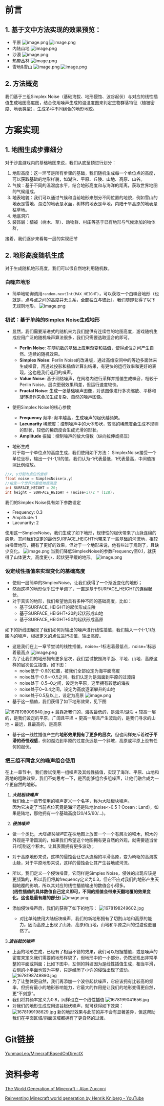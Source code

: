 # 前言
## 1. 基于文中方法实现的效果预览：
+ 平原
![image.png](https://p6-juejin.byteimg.com/tos-cn-i-k3u1fbpfcp/944ba9f3b1c641248ff8ff8ec5f4029d~tplv-k3u1fbpfcp-watermark.image?=512x384)
![image.png](https://p6-juejin.byteimg.com/tos-cn-i-k3u1fbpfcp/f04ce974460b4d838f4903e2253f1cc7~tplv-k3u1fbpfcp-watermark.image?=512x384)
+ 内陆山地
![image.png](https://p3-juejin.byteimg.com/tos-cn-i-k3u1fbpfcp/3f771a5bfaa84cdf84fb9ac64ff15112~tplv-k3u1fbpfcp-watermark.image?=512x384)
+ 沙漠
![image.png](https://p3-juejin.byteimg.com/tos-cn-i-k3u1fbpfcp/20f7c2ceec924d25afbe271e6302bf7e~tplv-k3u1fbpfcp-watermark.image?=512x384)
+ 热带丛林
![image.png](https://p6-juejin.byteimg.com/tos-cn-i-k3u1fbpfcp/321d06bc8e0a4fafa11d26a8db98d29e~tplv-k3u1fbpfcp-watermark.image?=512x384)
+ 雪地&雪山
![image.png](https://p3-juejin.byteimg.com/tos-cn-i-k3u1fbpfcp/51a6ce32050a49acbcfc3297e9a611fe~tplv-k3u1fbpfcp-watermark.image?=512x384)
![image.png](https://p6-juejin.byteimg.com/tos-cn-i-k3u1fbpfcp/0b10e5e1d1ee4652bb7b47045babbd5b~tplv-k3u1fbpfcp-watermark.image?=512x384)

## 2. 方法概览
我们基于三组Simplex Noise（基础海拔、地形侵蚀、波谷起伏）与对应的线性插值生成地图高度图，结合使用噪声生成的温湿度图来判定生物群落特征（植被密度、地表类型），生成多种不同组合的地形地貌。

# 方案实现
## 1. 地图生成步骤细分
对于沙盒游戏内的基础地图来说，我们从底至顶进行划分：
1. 地形高度：这一环节是所有步骤的基础，我们随机生成每一个单位点的高度，可以获取基础的地形样貌，如湖泊、平原、丘陵、山地、高原、山谷。
2. 气候：基于不同的温湿度水平，结合地形高度和与海洋的距离，获取世界地图的气候组成，
3. 地表地貌：我们可以通过气候和当前地形来划分不同位置的地貌，例如雪山的地表是雪地，湖泊的地表是水面，树林的地表是草地，内陆干旱高原的地表是枯草地。
4. 地底洞穴
5. 装饰层：植被（树木、草）、动物群、村庄等基于已有地形与气候添加的物体群，

接着，我们逐步来看每一层的实现细节
## 2. 地形高度随机生成
对于生成随机地形高度，我们可以很自然地利用随机数。  
### 白噪声地形
+ 简单地轮询调用``random.nextInt(MAX_HEIGHT)``，可以获取一个白噪音地形（也就是，点与点之间的高度并无关系，全部独立与彼此），我们随即获得了以下无规则地形。
![image.png](https://p3-juejin.byteimg.com/tos-cn-i-k3u1fbpfcp/b335a77371df410ba7d16c15b5ae140a~tplv-k3u1fbpfcp-watermark.image?=512x384)

### 初试：基于单纯的Simplex Noise生成地形
+ 显然，我们需要渐进式的随机来为我们提供有连续性的地图高度，游戏随机生成应用广泛的随机噪声算法很多，我们只需要选取适合的即可。
    + **Perlin Noise**: 在随机数的基础上应用渐变和插值，使得点位之间产生自然、连续的随机效果。
    + **Simplex Noise**: Perlin Noise的改进版，通过高维空间中的等边多面体来生成噪音，再通过投影和插值计算出结果，有更快的运行效率和更好的表现，这也是我们选用的噪声。
    + **Value Noise**: 基于网格噪声，在网格内进行采样并插值生成噪音，相较于Perlin Noise，层次更弱效果稍差，但运行速度较快。
    + **Fractal Noise**: 生成一张基础噪声图像，对该图像进行多次缩放、平移和旋转操作来叠加生成复杂、自然的噪声图像。

+ 使用Simplex Noise的核心参数
    + **Frequency** 频率: 频率越高，生成噪声的起伏越频繁。
    + **Lacunarity** 稀疏度：控制噪声中的大体形状，较高的稀疏度会生成不规则的形状，较低的稀疏度会生成光滑的形状。
    + **Amplitude** 振幅：控制噪声的放大倍数（纵向拉伸或挤压）

+ 地形生成  
对于每一个单位点的高度生成，我们使用如下方法：
    SimplexNoise接受一个单位坐标，输出一个(-1,1)的值，我们认为-1代表最低，1代表最高，中间值按照比例缩放。
```C++
//x, y分别为点位的坐标
float noise = SimplexNoise(x,y)
//指定一个世界的最低地表高度
int SURFACE_HEIGHT = 20;
int height = SURFACE_HEIGHT + (noise+1)/2 * (128); 
```
我们的Simplex Noise具有如下参数设定  
+ Frequency: 0.3
+ Amplitude: 1
+ Lacunarity: 2

使用这一SimplexNoise，我们生成了如下地形，规律性的起伏带来了山脉连绵的感觉，其间我们设定的最低SURFACE_HEIGHT也带来了一些基础的河流地，相较白噪音地形，拥有了更好的效果，但对于一个地形来说，他有些过于规则了，且缺少变化。
![image.png](https://p3-juejin.byteimg.com/tos-cn-i-k3u1fbpfcp/33663525b0cf460ca0915f89d1e5770a~tplv-k3u1fbpfcp-watermark.image?=512x384)
当我们降低SimplexNoise的参数Frequency至0.1，就获得了山体更大，高度更小，起伏更平缓的地形。
![image.png](https://p9-juejin.byteimg.com/tos-cn-i-k3u1fbpfcp/afa539f7d9dd43e29c911586b37d1409~tplv-k3u1fbpfcp-watermark.image?=512x384)

### 设定线性插值来实现变化的基础高度
+ 使用一层简单的SimplexNoise，让我们获得了一个渐近变化的地形；  
+ 然而这样的地形似乎过于单调了，一直是基于SURFACE_HEIGHT的连绵起伏。
+ 对于真实的地形，我们希望他具有多种不同的基础高度，比如：
    + 基于SURFACE_HEIGHT的起伏形成丘陵
    + 基于SURFACE_HEIGHT+20的起伏形成山地
    + 基于SURFACE_HEIGHT+50的起伏形成高原

如下的折线图展现了我们如何对输出的噪声进行线性插值，我们输入一个(-1,1)范围内的噪声，根据定义的点位进行插值，输出高度。
+ 这是我们在上一章节尝试的线性插值，noise=-1标志着最低点，noise=1标志着最高点
![image.png](https://p1-juejin.byteimg.com/tos-cn-i-k3u1fbpfcp/f086e33031384a84a532ff95d40c0008~tplv-k3u1fbpfcp-watermark.image?)
+ 为了让我们的地形拥有更多层次，我们尝试按照海平面、平地、山地、高原这样的层次设立插值，如下图：
    + noise低于-0.6的位置，被我们全部设定为海平面高度
    + noise处于-0.6~-0.5之间，我们认定为是海面到平原的过渡段
    + noise处于-0.5~0之间，设定为平原，这里拥有较低的海拔
    + noise处于0~0.4之间，设定为高度逐渐攀升的山地
    + noise处于0.5及以上，设定为高原
![image.png](https://p6-juejin.byteimg.com/tos-cn-i-k3u1fbpfcp/7c97101f667947feb4552dbdbc0907ea~tplv-k3u1fbpfcp-watermark.image?=512x384)
+ 基于这一插值，我们获得了如下地形效果，见下图

![1678198009840.jpg](https://p6-juejin.byteimg.com/tos-cn-i-k3u1fbpfcp/ee2fb019f13a444bbe7787002452e78b~tplv-k3u1fbpfcp-watermark.image?=512x384)
    + 最靠近我们的，海拔最低的，是海洋/湖泊
    + 较高一层的，是我们设定的平原，广阔且平坦
    + 更高一层且产生波动的，是我们寻求的山地
    + 最远，且最高的，是高原
+ 基于这一线性插值产生的**地形效果拥有了更多的层次**，但也同样充斥着**过于平滑的奇怪观感**，例如湖泊到平原的过度永远是一个斜坡，高原或平原上没有任何的起伏。
### 把三组不同含义的噪声组合使用
在上一章节中，我们尝试使用一组噪声及其线性插值，实现了海洋、平原、山地和高地的粗略效果，我们不妨思考一下，是否能够组合多组噪声，让他们融合成为一个更自然的地形。
1. ***大陆板块噪声***  
我们给上一章节使用的噪声定义一个名字，称为大陆板块噪声。  
因为它决定了当前点位究竟是海洋还是陆地(noise<-0.5 ? Ocean : Land)，如果是陆地，那他拥有一个基础高度(20/45/60/...)。

2. ***侵蚀噪声***  
+ 做一个类比，*大陆板块噪声*正在往地图上放置一个一个有层次的积木，积木的外观是平滑圆润的，如果我们希望这个地图拥有更自然的外观，就需要适当凿开/切割这个积木，让其表面拥有更多波动；  
+ 对于高原地形来说，这样的侵蚀会让它从连绵的平滑高原，变为崎岖的高海拔山脉，对于平原地形来说，这样的侵蚀会让其产生谷地或河流。  
+ 所以，我们定义一个侵蚀噪音，它同样是Simplex Noise，侵蚀的出现应该是更频繁的，所以我们将其frequency定义为0.3，但它不应对我们的地形产生天翻地覆的影响，所以其对应的线性插值输出的数值会小得多。   
**(线性插值的具体数值自己定义即可，不同的插值会带来天翻地覆的效果变化，这也是最有趣的部分)**
![image.png](https://p6-juejin.byteimg.com/tos-cn-i-k3u1fbpfcp/6c5174557af44c279c7ddcdaf40b76c7~tplv-k3u1fbpfcp-watermark.image?=512x384)

+ 添加侵蚀噪声后，我们的获得了如下的地形：
![1678198249602.jpg](https://p1-juejin.byteimg.com/tos-cn-i-k3u1fbpfcp/08139f2509514bbf9afae9f3d2c90256~tplv-k3u1fbpfcp-watermark.image?=512x384)
    + 对比单纯使用大陆板块噪声，我们的新地形拥有了切割山地和高原的能力，因而高原上出现了山脉，高原和山地，山地和平原之间的过渡也更自然了。
    
3.***波谷起伏噪声***  
+ 上面的地形生成，已经有了相当不错的效果，我们可以根据插值，或是噪声的密度来定义我们需要的地形样貌了，但地形中的一小部分，仍然呈现出非常平整的平面或斜面；比如下图中，左侧的斜坡因为是线性插值生成，相当平滑，右侧的小平面也较为平整，只是经历了小许的侵蚀出现了波动。
![1678198749890.jpg](https://p3-juejin.byteimg.com/tos-cn-i-k3u1fbpfcp/a2d28fc2756743809e9618f37485dc47~tplv-k3u1fbpfcp-watermark.image?=512x384)
+ 为了让整体更自然，我们再添加一个波谷起伏噪声，它应该拥有比较高的频率，但拥有最小的地形影响能力，它最大的作用是让我们的地形变得更自然，更“不刻意”。
+ 我们将其频率定义为0.8，同样设立一个线性插值
![1678199041656.jpg](https://p9-juejin.byteimg.com/tos-cn-i-k3u1fbpfcp/9c9b10f81d784b4e8633e370d3e4cd57~tplv-k3u1fbpfcp-watermark.image?=512x384)
+ 对我们的地形生成应用波谷起伏噪声，就可获得如下效果：
![1678199198629.jpg](https://p1-juejin.byteimg.com/tos-cn-i-k3u1fbpfcp/efc3a80d05024f0aafa5c89129c37dfb~tplv-k3u1fbpfcp-watermark.image?=512x384)
新的地形效果与此前的并不会有显著差异，但这帮助我们在平面区域/斜面区域都拥有了更自然的过渡。
# Git链接
[YunmaoLeo/MinecraftBasedOnDirectX](https://github.com/YunmaoLeo/MinecraftBasedOnDirectX)
# 资料参考
[The World Generation of Minecraft - Alan Zucconi](https://www.alanzucconi.com/2022/06/05/minecraft-world-generation/)

[Reinventing Minecraft world generation by Henrik Kniberg - YouTube](https://www.youtube.com/watch?v=ob3VwY4JyzE&t=2554s)
